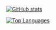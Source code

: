 [![GitHub stats](https://github-readme-stats.snov.dev/api?username=snovna&show_icons=true&include_all_commits=true&theme=tokyonight&bg_color=00000000&border_color=00000000)](https://github.com/snovna)

[![Top Languages](https://github-readme-stats.snov.dev/api/top-langs/?username=snovna&layout=compact&hide_progress=true&theme=tokyonight&bg_color=00000000&border_color=00000000)](https://github.com/snovna)

<!--
**Snovna/snovna** is a ✨ _special_ ✨ repository because its `README.md` (this file) appears on your GitHub profile.

Here are some ideas to get you started:

- 🔭 I’m currently working on ...
- 🌱 I’m currently learning ...
- 👯 I’m looking to collaborate on ...
- 🤔 I’m looking for help with ...
- 💬 Ask me about ...
- 📫 How to reach me: ...
- 😄 Pronouns: ...
- ⚡ Fun fact: ...
-->
